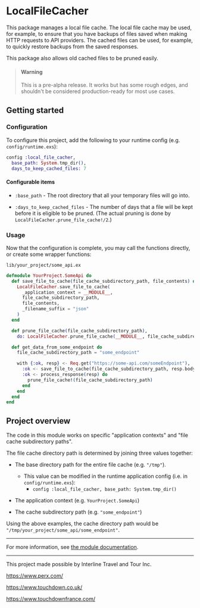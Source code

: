 # LocalFileCacher

This package manages a local file cache. The local file cache may be used, for example, to ensure
that you have backups of files saved when making HTTP requests to API providers. The cached files
can be used, for example, to quickly restore backups from the saved responses.

This package also allows old cached files to be pruned easily.

> #### Warning
>
> This is a pre-alpha release. It works but has some rough edges, and shouldn't be considered
> production-ready for most use cases.

## Getting started

### Configuration

To configure this project, add the following to your runtime config (e.g. `config/runtime.exs`):

```elixir
config :local_file_cacher,
  base_path: System.tmp_dir(),
  days_to_keep_cached_files: 7
```

#### Configurable items

- `:base_path` - The root directory that all your temporary files will go into.

- `:days_to_keep_cached_files` - The number of days that a file will be kept before it is
eligible to be pruned. (The actual pruning is done by `LocalFileCacher.prune_file_cache!/2`.)

### Usage

Now that the configuration is complete, you may call the functions directly, or create some
wrapper functions:

`lib/your_project/some_api.ex`
```elixir
defmodule YourProject.SomeApi do
  def save_file_to_cache(file_cache_subdirectory_path, file_contents) do
    LocalFileCacher.save_file_to_cache(
      _application_context = __MODULE__,
      file_cache_subdirectory_path,
      file_contents,
      _filename_suffix = "json"
    )
  end

  def prune_file_cache(file_cache_subdirectory_path),
    do: LocalFileCacher.prune_file_cache(__MODULE__, file_cache_subdirectory_path)

  def get_data_from_some_endpoint do
    file_cache_subdirectory_path = "some_endpoint"

    with {:ok, resp} <- Req.get("https://some-api.com/someEndpoint"),
      :ok <- save_file_to_cache(file_cache_subdirectory_path, resp.body),
      :ok <- process_response(resp) do
        prune_file_cache!(file_cache_subdirectory_path)
      end
    end
  end
end
```

## Project overview

The code in this module works on specific "application contexts" and "file cache subdirectory
paths".

The file cache directory path is determined by joining three values together:

- The base directory path for the entire file cache (e.g. `"/tmp"`).
  - This value can be modified in the runtime application config (i.e. in `config/runtime.exs`):
    - `config :local_file_cacher, base_path: System.tmp_dir()`

- The application context (e.g. `YourProject.SomeApi`)

- The cache subdirectory path (e.g. `"some_endpoint"`)

Using the above examples, the cache directory path would be
`"/tmp/your_project/some_api/some_endpoint"`.

---

For more information, see [the module documentation](https://hexdocs.pm/local_file_cacher/LocalFileCacher.html).

---

This project made possible by Interline Travel and Tour Inc.

https://www.perx.com/

https://www.touchdown.co.uk/

https://www.touchdownfrance.com/
